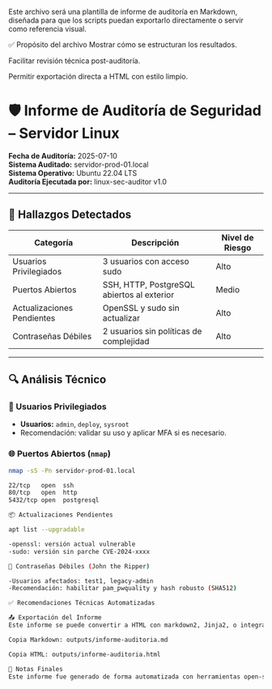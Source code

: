 Este archivo será una plantilla de informe de auditoría en Markdown, diseñada para que los scripts puedan exportarlo directamente o servir como referencia visual.

✅ Propósito del archivo
Mostrar cómo se estructuran los resultados.

Facilitar revisión técnica post-auditoría.

Permitir exportación directa a HTML con estilo limpio.

# 🛡️ Informe de Auditoría de Seguridad – Servidor Linux

**Fecha de Auditoría:** 2025-07-10  
**Sistema Auditado:** servidor-prod-01.local  
**Sistema Operativo:** Ubuntu 22.04 LTS  
**Auditoría Ejecutada por:** linux-sec-auditor v1.0

---

## 📍 Hallazgos Detectados

| Categoría                 | Descripción                                     | Nivel de Riesgo |
|--------------------------|--------------------------------------------------|-----------------|
| Usuarios Privilegiados   | 3 usuarios con acceso sudo                      | Alto            |
| Puertos Abiertos         | SSH, HTTP, PostgreSQL abiertos al exterior      | Medio           |
| Actualizaciones Pendientes | OpenSSL y sudo sin actualizar                  | Alto            |
| Contraseñas Débiles      | 2 usuarios sin políticas de complejidad         | Alto            |

---

## 🔍 Análisis Técnico

### 🔐 Usuarios Privilegiados
- **Usuarios:** `admin`, `deploy`, `sysroot`
- Recomendación: validar su uso y aplicar MFA si es necesario.

### 🌐 Puertos Abiertos (`nmap`)
```bash
nmap -sS -Pn servidor-prod-01.local

22/tcp   open  ssh
80/tcp   open  http
5432/tcp open  postgresql

📦 Actualizaciones Pendientes

apt list --upgradable

-openssl: versión actual vulnerable
-sudo: versión sin parche CVE-2024-xxxx

🔑 Contraseñas Débiles (John the Ripper)

-Usuarios afectados: test1, legacy-admin
-Recomendación: habilitar pam_pwquality y hash robusto (SHA512)

✅ Recomendaciones Técnicas Automatizadas

📤 Exportación del Informe
Este informe se puede convertir a HTML con markdown2, Jinja2, o integrar en dashboards visuales.

Copia Markdown: outputs/informe-auditoria.md

Copia HTML: outputs/informe-auditoria.html

📎 Notas Finales
Este informe fue generado de forma automatizada con herramientas open-source, con enfoque en accesibilidad y escalabilidad para ambientes Linux.
